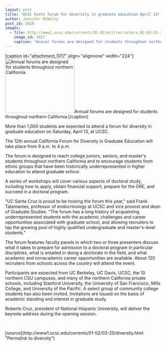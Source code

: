 ```yaml
---
layout: post
title: "UCSC hosts forum for diversity in graduate education April 13"
author: Jennifer McNulty
post_id: 1018
images:
  - file: http://www1.ucsc.edu/currents/01-02/art/recruiters.02-03-25.224.jpg
    image_id: 1017
    caption: "Annual forums are designed for students throughout northern California."
---
```


[caption id="attachment_1017" align="alignnone" width="224"]<a href="http://localhost/mysite/wp-content/uploads/2002/03/recruiters.02-03-25.224.jpg"><img class="size-full wp-image-1017" src="http://localhost/mysite/wp-content/uploads/2002/03/recruiters.02-03-25.224.jpg" alt="Annual forums are designed for students throughout northern California." width="224" height="177" /></a>Annual forums are designed for students throughout northern California.[/caption]
<p>
  More than 1,000 students are expected to attend a forum for diversity in graduate education on Saturday, April 13, at UCSC.
</p>The 12th annual California Forum for Diversity in Graduate Education will take place from 9 a.m. to 4 p.m.
<p>
  The forum is designed to reach college juniors, seniors, and master's students throughout northern California and to encourage students from ethnic groups that have been historically underrepresented in higher education to attend graduate school.
</p>
<p>
  A series of workshops will cover various aspects of doctoral study, including how to apply, obtain financial support, prepare for the GRE, and succeed in a doctoral program.
</p>
<p>
  "UC Santa Cruz is proud to be hosting the forum this year," said Frank Talamantes, professor of endocrinology at UCSC and vice provost and dean of Graduate Studies. "The forum has a long history of acquainting underrepresented students with the academic challenges and career opportunities associated with graduate school, and allowing recruiters to tap the growing pool of highly qualified undergraduate and master's-level students."
</p>
<p>
  The forum features faculty panels in which two or three presenters discuss what it takes to prepare for admission to a doctoral program in particular disciplines, what is entailed in doing a doctorate in the field, and what academic and nonacademic career opportunities are available. About 120 recruiters from schools across the country will attend the event.
</p>
<p>
  Participants are expected from UC Berkeley, UC Davis, UCSC, the 10 northern CSU campuses, and many of the northern California private schools, including Stanford University, the University of San Francisco, Mills College, and University of the Pacific. A select group of community college students has also been invited. Invitations are issued on the basis of academic standing and interest in graduate study.
</p>
<p>
  Roberto Cruz, president of National Hispanic University, will deliver the keynote address during the opening session.
</p>
<p>
  <br>

</p>
<p>

</p>
[source](http://www1.ucsc.edu/currents/01-02/03-25/diversity.html "Permalink to diversity")

